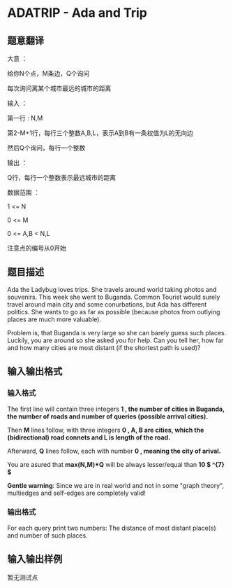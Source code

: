 # ADATRIP - Ada and Trip

## 题意翻译

大意 ：

给你N个点，M条边，Q个询问

每次询问离某个城市最远的城市的距离

输入 ：

第一行 : N,M

第2-M+1行，每行三个整数A,B,L，表示A到B有一条权值为L的无向边

然后Q个询问，每行一个整数

输出 ：

Q行，每行一个整数表示最远城市的距离

数据范围 ：

1 <= N 

0 <= M 

0 <= A,B < N,L 

注意点的编号从0开始

## 题目描述

Ada the Ladybug loves trips. She travels around world taking photos and souvenirs. This week she went to Buganda. Common Tourist would surely travel around main city and some conurbations, but Ada has different politics. She wants to go as far as possible (because photos from outlying places are much more valuable).

Problem is, that Buganda is very large so she can barely guess such places. Luckily, you are around so she asked you for help. Can you tell her, how far and how many cities are most distant (if the shortest path is used)?

## 输入输出格式

### 输入格式

The first line will contain three integers **1 , the number of cities in Buganda, the number of roads and number of queries (possible arrival cities).**

Then **M** lines follow, with three integers **0 , **A, B** are cities, which the (bidirectional) road connets and **L** is length of the road.**

Afterward, **Q** lines follow, each with number **0 , meaning the city of arival.**

You are asured that **max(N,M)\*Q** will be always lesser/equal than **10 $ ^{7} $**

**Gentle warning**: Since we are in real world and not in some "graph theory", multiedges and self-edges are completely valid!

### 输出格式

For each query print two numbers: The distance of most distant place(s) and number of such places.

## 输入输出样例

暂无测试点

